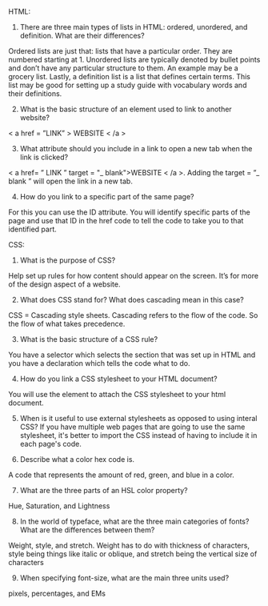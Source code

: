 HTML:

1.  There are three main types of lists in HTML: ordered, unordered, and definition. What are their differences?

Ordered lists are just that: lists that have a particular order. They are numbered starting at 1. Unordered lists are typically denoted by bullet points and don’t have any particular structure to them. An example may be a grocery list. Lastly, a definition list is a list that defines certain terms. This list may be good for setting up a study guide with vocabulary words and their definitions.

2.  What is the basic structure of an element used to link to another website?

< a href = ”LINK” > WEBSITE < /a >

3.  What attribute should you include in a link to open a new tab when the link is clicked?

< a href= ” LINK ” target = "_ blank">WEBSITE < /a >. Adding the target = ”_ blank ” will open the link in a new tab.

4.  How do you link to a specific part of the same page?

For this you can use the ID attribute. You will identify specific parts of the page and use that ID in the href code to tell the code to take you to that identified part.




CSS:

1.  What is the purpose of CSS?

Help set up rules for how content should appear on the screen. It’s for more of the design aspect of a website.

2.  What does CSS stand for? What does cascading mean in this case?

CSS = Cascading style sheets. Cascading refers to the flow of the code. So the flow of what takes precedence.

3.  What is the basic structure of a CSS rule?

You have a selector which selects the section that was set up in HTML and you have a declaration which tells the code what to do.

4.  How do you link a CSS stylesheet to your HTML document?

You will use the <link> element to attach the CSS stylesheet to your html document.

5.  When is it useful to use external stylesheets as opposed to using interal CSS?
If you have multiple web pages that are going to use the same stylesheet, it's better to import the CSS instead of having to include it in each page's code.

6.  Describe what a color hex code is.

A code that represents the amount of red, green, and blue in a color.

7.  What are the three parts of an HSL color property?

Hue, Saturation, and Lightness

8.  In the world of typeface, what are the three main categories of fonts? What are the differences between them?

Weight, style, and stretch. Weight has to do with thickness of characters, style being things like italic or oblique, and stretch being the vertical size of characters

9.  When specifying font-size, what are the main three units used?

pixels, percentages, and EMs
